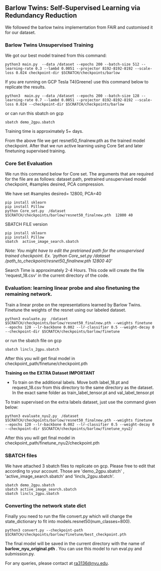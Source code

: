 Barlow Twins: Self-Supervised Learning via Redundancy Reduction
---------------------------------------------------------------
We followed the barlow twins implementation from FAIR and customised it for our dataset. 


### Barlow Twins  Unsupervised Training

We got our best model trained from this command:

```
python3 main.py  --data /dataset --epochs 200 --batch-size 512 --learning-rate 0.3 --lambd 0.0051 --projector 8192-8192-8192 --scale-loss 0.024 checkpoint-dir $SCRATCH/checkpoints/barlow
```

If you are running on GCP Tesla T4(Greene) use this command below to replicate the results. 

```
python3  main.py --data /dataset --epochs 200 --batch-size 128 --learning-rate 0.7 --lambd 0.0051 --projector 8192-8192-8192 --scale-loss 0.024 --checkpoint-dir $SCRATCH/checkpoints/barlow
```
or can run this sbatch on gcp

```
sbatch demo_2gpu.sbatch
```


Training time is approximately 5+ days. 

From the above file we get resnet50_finalnew.pth as the trained model checkpoint. After that we run active learning using Core Set and later finetuning supervised training. 

### Core Set Evaluation
We run this command below for Core set. The arguments that are required for the file are as follows: dataset path, pretrained unsupervised model checkpoint, #samples desired, PCA compression. 

We have set #samples desired= 12800, PCA=40 

```
pip install sklearn
pip install Pillow
python Core_set.py  /dataset $SCRATCH/checkpoints/barlow/resnet50_finalnew.pth  12800 40
```
SBATCH FILE version

```
pip install sklearn
pip install Pillow
sbatch  active_image_search.sbatch 
```
*Note: You might have to edit the pretrianed path for the unsupervised trained checkpoint. Ex. 'python Core_set.py /dataset /path_to_checkpoint/resnet50_finalnew.pth 12800 40'*

Search Time is approximately 2-4 Hours. This code will create the file 'request_18.csv' in the current directory of the code. 


### Evaluation: learning linear probe and also finetuning the remaining network.


Train a linear probe on the representations learned by Barlow Twins. Finetune the weights of the resnet using our labeled dataset. 
```
python3 evaluate.py  /dataset $SCRATCH/checkpoints/barlow/resnet50_finalnew.pth --weights finetune  --epochs 120 --lr-backbone 0.002 --lr-classifier 0.5 --weight-decay 0 --checkpoint-dir $SCRATCH/checkpoints/barlow/finetune 
```
or run the sbatch file on gcp

```
sbatch lincls_2gpu.sbatch
```

After this you will get final model in checkpoint_path/finetune/checkpoint.pth

**Training on the EXTRA Dataset IMPORTANT**
- To train on the additional labels. Move both label_18.pt and request_18.csv from this directory to the same directory as the dataset. In the exact same folder as train_label_tensor.pt and val_label_tensor.pt

To train supervised on the extra labels dataset, just use the command given below:
```
python3 evaluate_nyu2.py  /dataset $SCRATCH/checkpoints/barlow/resnet50_finalnew.pth --weights finetune  --epochs 120 --lr-backbone 0.002 --lr-classifier 0.5 --weight-decay 0 --checkpoint-dir $SCRATCH/checkpoints/barlow/finetune_nyu2/
```
After this you will get final model in checkpoint_path/finetune_nyu2/checkpoint.pth

### SBATCH files

We have attached 3 sbatch files to replicate on gcp. Please free to edit that according to your account. Those are 'demo_2gpu.sbatch' , 'active_image_search.sbatch' and 'lincls_2gpu.sbatch'. 

```
sbatch demo_2gpu.sbatch
sbatch active_image_search.sbatch
sbatch lincls_2gpu.sbatch
```

### Converting the network state dict

Finally you need to run the file convert.py which will change the state_dictionary to fit into models.resnet50(num_classes=800).

```
python3 convert.py --checkpoint-path $SCRATCH/checkpoints/barlow/finetune/best_checkpoint.pth 
```

The final model will be saved in the current directory with the name of **barlow_nyu_original.pth** . You can use this model to run eval.py and submission.py.


For any queries, please contact at ra3136@nyu.edu. 
